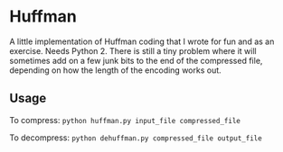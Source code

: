 # Huffman
A little implementation of Huffman coding that I wrote for fun and as an exercise.  Needs Python 2.  There is still a tiny problem where it will sometimes add on a few junk bits to the end of the compressed file, depending on how the length of the encoding works out.

## Usage
To compress:
`python huffman.py input_file compressed_file`

To decompress:
`python dehuffman.py compressed_file output_file`

